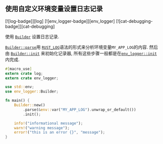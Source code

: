 ## 使用自定义环境变量设置日志记录

[![log-badge]][log] [![env_logger-badge]][env_logger] [![cat-debugging-badge]][cat-debugging]

使用 [`Builder`] 设置日志记录.

[`Builder::parse`]用 [`RUST_LOG`]语法的形式来分析环境变量`MY_APP_LOG`的内容.
然后由 [`Builder::init`] 来初始化记录器, 所有这些步骤一般都是在[`env_logger::init`] 内完成.

```rust
#[macro_use]
extern crate log;
extern crate env_logger;

use std::env;
use env_logger::Builder;

fn main() {
    Builder::new()
        .parse(&env::var("MY_APP_LOG").unwrap_or_default())
        .init();

    info!("informational message");
    warn!("warning message");
    error!("this is an error {}", "message");
}
```

[`env_logger::init`]: https://docs.rs/env_logger/*/env_logger/fn.init.html
[`Builder`]: https://docs.rs/env_logger/*/env_logger/struct.Builder.html
[`Builder::init`]: https://docs.rs/env_logger/*/env_logger/struct.Builder.html#method.init
[`Builder::parse`]: https://docs.rs/env_logger/*/env_logger/struct.Builder.html#method.parse
[`RUST_LOG`]: https://docs.rs/env_logger/*/env_logger/#enabling-logging

